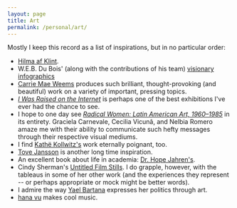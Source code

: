```yaml
---
layout: page
title: Art
permalink: /personal/art/
---
```


Mostly I keep this record as a list of inspirations, but in no particular order:

* [Hilma af Klint](https://www.theguardian.com/artanddesign/2016/feb/21/hilma-af-klint-occult-spiritualism-abstract-serpentine-gallery).
* W.E.B. Du Bois' (along with the contributions of his team) [visionary infographics](https://www.smithsonianmag.com/history/first-time-together-and-color-book-displays-web-du-bois-visionary-infographics-180970826/)
* [Carrie Mae Weems](http://carriemaeweems.net/work.html) produces such brilliant, thought-provoking (and beautiful) work on a variety of important, pressing topics.
* [_I Was Raised on the Internet_](https://mcachicago.org/Exhibitions/2018/I-Was-Raised-On-The-Internet) is perhaps one of the best exhibitions I've ever had the chance to see. 
* I hope to one day see _[Radical Women: Latin American Art, 1960–1985](https://www.artsy.net/show/hammer-museum-radical-women-latin-american-art-1960-1985)_ in its entirety. Graciela Carnevale, Cecilia Vicunã, and Nelbia Romero amaze me with their ability to communicate such hefty messages through their respective visual mediums.
* I find [Kathë Kollwitz's](https://en.wikipedia.org/wiki/K%C3%A4the_Kollwitz) work eternally poignant, too. 
* [Tove Jansson](https://en.wikipedia.org/wiki/Tove_Jansson) is another long time inspiration. 
* An excellent book about life in academia: [Dr. Hope Jahren's](https://en.wikipedia.org/wiki/Lab_Girl).
* Cindy Sherman's [Untitled Film Stills](https://artlead.net/content/journal/modern-classics-cindy-sherman-untitled-film-stills/). I do grapple, however, with the tableaus in some of her other work (and the experiences they represent -- or perhaps appropriate or mock might be better words).
* I admire the way [Yael Bartana](http://yaelbartana.com/biography) expresses her politics through art.
* [hana vu](https://hanavu.bandcamp.com/) makes cool music.
